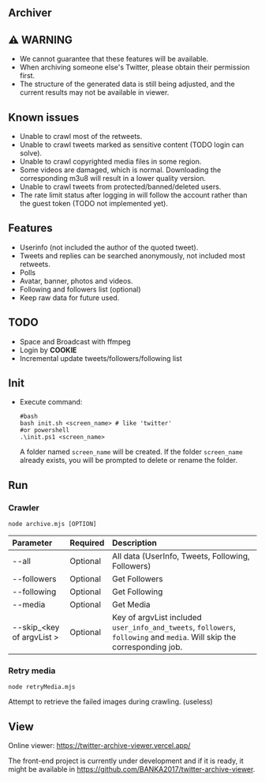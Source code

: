 Archiver
---

## ⚠ WARNING

- We cannot guarantee that these features will be available.
- When archiving someone else's Twitter, please obtain their permission first.
- The structure of the generated data is still being adjusted, and the current results may not be available in viewer.

## Known issues
- Unable to crawl most of the retweets.
- Unable to crawl tweets marked as sensitive content (TODO login can solve).
- Unable to crawl copyrighted media files in some region.
- Some videos are damaged, which is normal. Downloading the corresponding m3u8 will result in a lower quality version. 
- Unable to crawl tweets from protected/banned/deleted users. 
- The rate limit status after logging in will follow the account rather than the guest token (TODO not implemented yet).

## Features

- Userinfo (not included the author of the quoted tweet).
- Tweets and replies can be searched anonymously, not included most retweets.
- Polls
- Avatar, banner, photos and videos.
- Following and followers list (optional)
- Keep raw data for future used.

## TODO

- Space and Broadcast with ffmpeg
- Login by **COOKIE**
- Incremental update tweets/followers/following list

## Init

- Execute command:

  ```shell
  #bash
  bash init.sh <screen_name> # like 'twitter'
  #or powershell
  .\init.ps1 <screen_name>
  ```

  A folder named `screen_name` will be created. If the folder `screen_name` already exists, you will be prompted to delete or rename the folder.

## Run

### Crawler

```shell
node archive.mjs [OPTION]
```
|Parameter|Required|Description|
|:--|:--|:--|
|--all|Optional|All data (UserInfo, Tweets, Following, Followers)|
|--followers|Optional|Get Followers|
|--following|Optional|Get Following|
|--media|Optional|Get Media|
|--skip_\<key of argvList \>|Optional|Key of argvList included `user_info_and_tweets`, `followers`, `following` and `media`. Will skip the corresponding job.|

### Retry media

```shell
node retryMedia.mjs
```

Attempt to retrieve the failed images during crawling. (useless)

## View

Online viewer: <https://twitter-archive-viewer.vercel.app/>

The front-end project is currently under development and if it is ready, it might be available in <https://github.com/BANKA2017/twitter-archive-viewer>.
